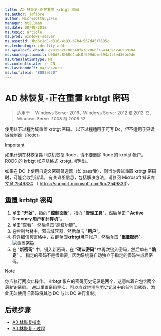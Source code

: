 ```yaml
---
title: AD 林恢复-正在重置 krbtgt 密码
ms.author: joflore
author: MicrosoftGuyJFlo
manager: mtillman
ms.date: 08/09/2018
ms.topic: article
ms.prod: windows-server
ms.assetid: 3bd6c1d0-d316-4b03-b7b4-557d4537635c
ms.technology: identity-adds
ms.openlocfilehash: e2d19621c80b40fa70706bf75434dce74693990d
ms.sourcegitcommit: b00d7c8968c4adc8f699dbee694afe6ed36bc9de
ms.translationtype: MT
ms.contentlocale: zh-CN
ms.lasthandoff: 04/08/2020
ms.locfileid: "80823630"
---
```

# <a name="ad-forest-recovery---resetting-the-krbtgt-password"></a>AD 林恢复-正在重置 krbtgt 密码

>适用于： Windows Server 2016、Windows Server 2012 和 2012 R2、Windows Server 2008 和 2008 R2

使用以下过程为域重置 krbtgt 密码。 以下过程适用于可写 Dc，但不适用于只读域控制器（Rodc）。
  
> [!IMPORTANT]
> 如果计划在林恢复期间联机恢复 Rodc，请不要删除 Rodc 的 krbtgt 帐户。 RODC 的 krbtgt 帐户以格式 krbtgt_*号*列出。
>
> 如果在 DC 上使用自定义密码筛选器（如 passfilt），则当你尝试重置 krbtgt 密码时，可能会收到错误。 有关详细信息，包括解决方法，请参阅 Microsoft 知识库[文章 2549833](https://support.microsoft.com/kb/2549833) （ https://support.microsoft.com/kb/2549833)。
  
## <a name="to-reset-the-krbtgt-password"></a>重置 krbtgt 密码  
  
1. 单击 "**开始**"，指向 **"控制面板**"，指向 "**管理工具**"，然后单击 " **Active Directory 用户和计算机**"。
2. 单击“查看”，然后单击“高级功能”。
3. 在控制台树中，双击域容器，然后单击 "**用户**"。
4. 在详细信息窗格中，右键单击**krbtgt**用户帐户，然后单击 "**重置密码**"。
   ![重置密码](media/AD-Forest-Recovery-Resetting-the-krbtgt-password/resetpass1.png)
5. 在 "**新密码**" 中，键入新密码，在 "**确认密码**" 中再次键入密码，然后单击 **"确定"** 。 指定的密码不是很重要，因为系统将自动独立于指定的密码生成强密码。
  
> [!NOTE]
> 你应执行两次此操作。 Krbtgt 帐户的密码历史记录是两个，这意味着它包含两个最新的密码。 通过重置密码两次，可以有效地清除历史记录中的任何旧密码，因此无法使用旧密码将其他 DC 与此 DC 进行复制。

## <a name="next-steps"></a>后续步骤

- [AD 林恢复指南](AD-Forest-Recovery-Guide.md)
- [AD 林恢复 - 过程](AD-Forest-Recovery-Procedures.md) 
